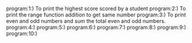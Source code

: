 program:1:)  To print the highest score scored by a student
program:2:)  To print the range function addition to get same number
program:3:)  To print even and odd numbers and sum the total even and odd numbers.
program:4:)
program:5:)
program:6:)
program:7:)
program:8:)
program:9:)
program:10:)
